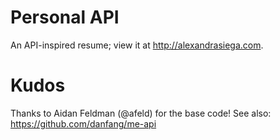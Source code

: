 # Personal API

An API-inspired resume; view it at http://alexandrasiega.com.

# Kudos

Thanks to Aidan Feldman (@afeld) for the base code!
See also: https://github.com/danfang/me-api
